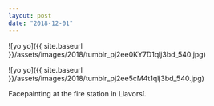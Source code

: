 ```yaml
---
layout: post
date: "2018-12-01"
---
```


![yo yo]({{ site.baseurl }}/assets/images/2018/tumblr_pj2ee0KY7D1qlj3bd_540.jpg)

![yo yo]({{ site.baseurl }}/assets/images/2018/tumblr_pj2ee5cM4t1qlj3bd_540.jpg)

Facepainting at the fire station in Llavorsí.
